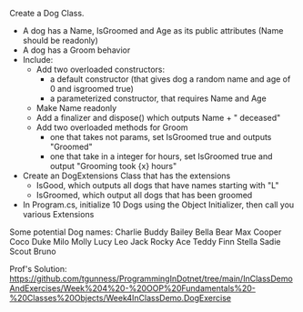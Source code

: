 Create a Dog Class.
- A dog has a Name, IsGroomed and Age as its public attributes (Name should be readonly)
- A dog has a Groom behavior
- Include: 
  - Add two overloaded constructors: 
     - a default constructor (that gives dog a random name and age of 0 and isgroomed true)
     - a parameterized constructor, that requires Name and Age
  - Make Name readonly
  - Add a finalizer and dispose() which outputs Name + " deceased"
  - Add two overloaded methods for Groom
    - one that takes not params, set IsGroomed true and outputs "Groomed"
    - one that take in a integer for hours, set IsGroomed true and output "Grooming took {x} hours"
- Create an DogExtensions Class that has the extensions
  - IsGood, which outputs all dogs that have names starting with "L"
  - IsGroomed, which output all dogs that has been groomed
- In Program.cs, initialize 10 Dogs using the Object Initializer, then call you various Extensions

Some potential Dog names: Charlie  Buddy Bailey Bella Bear Max Cooper Coco Duke Milo Molly Lucy Leo Jack Rocky Ace Teddy Finn Stella Sadie Scout Bruno


Prof's Solution: https://github.com/tgunness/ProgrammingInDotnet/tree/main/InClassDemoAndExercises/Week%204%20-%20OOP%20Fundamentals%20-%20Classes%20Objects/Week4InClassDemo.DogExercise
